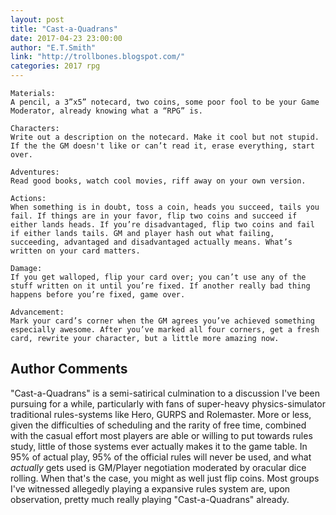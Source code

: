 ```yaml
---
layout: post
title: "Cast-a-Quadrans"
date: 2017-04-23 23:00:00
author: "E.T.Smith"
link: "http://trollbones.blogspot.com/"
categories: 2017 rpg
---
```

```
Materials:
A pencil, a 3”x5” notecard, two coins, some poor fool to be your Game Moderator, already knowing what a “RPG” is.

Characters:
Write out a description on the notecard. Make it cool but not stupid. If the the GM doesn't like or can’t read it, erase everything, start over.

Adventures:
Read good books, watch cool movies, riff away on your own version.

Actions:
When something is in doubt, toss a coin, heads you succeed, tails you fail. If things are in your favor, flip two coins and succeed if either lands heads. If you’re disadvantaged, flip two coins and fail if either lands tails. GM and player hash out what failing, succeeding, advantaged and disadvantaged actually means. What’s written on your card matters.

Damage:
If you get walloped, flip your card over; you can’t use any of the stuff written on it until you’re fixed. If another really bad thing happens before you’re fixed, game over.

Advancement:
Mark your card’s corner when the GM agrees you’ve achieved something especially awesome. After you’ve marked all four corners, get a fresh card, rewrite your character, but a little more amazing now.
```
## Author Comments 

"Cast-a-Quadrans" is a semi-satirical culmination to a discussion I've been pursuing for a while, particularly with fans of super-heavy physics-simulator traditional rules-systems like Hero, GURPS and Rolemaster. More or less, given the difficulties of scheduling and the rarity of free time, combined with the casual effort most players are able or willing to put towards rules study, little of those systems ever actually makes it to the game table. In 95% of actual play, 95% of the official rules will never be used, and what _actually_ gets used is GM/Player negotiation moderated by oracular dice rolling. When that's the case, you might as well just flip coins. Most groups I've witnessed allegedly playing a expansive rules system are, upon observation, pretty much really playing "Cast-a-Quadrans" already.
